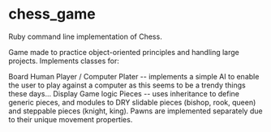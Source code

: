 # chess_game

Ruby command line implementation of Chess.

Game made to practice object-oriented principles and handling large projects. Implements classes for:

Board
Human Player / Computer Plater -- implements a simple AI to enable the user to play against a computer as this seems to be a trendy things these days...
Display
Game logic
Pieces -- uses inheritance to define generic pieces, and modules to DRY slidable pieces (bishop, rook, queen) and steppable pieces (knight, king).
Pawns are implemented separately due to their unique movement properties.
